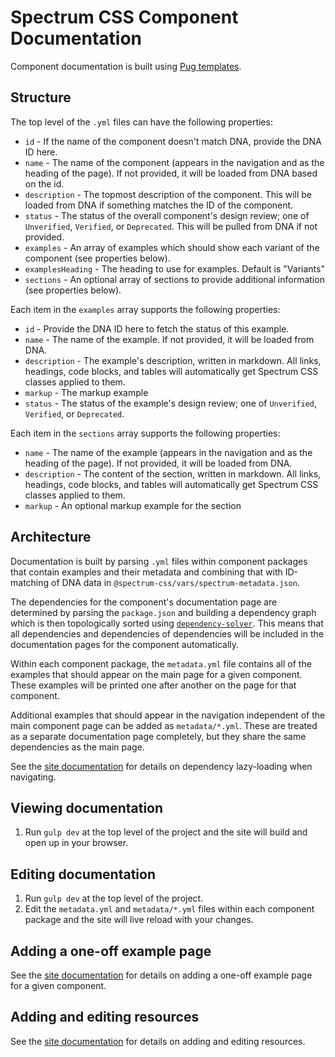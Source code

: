 # Spectrum CSS Component Documentation

Component documentation is built using [Pug templates](https://pugjs.org/api/getting-started.html).

## Structure

The top level of the `.yml` files can have the following properties:

- `id` - If the name of the component doesn't match DNA, provide the DNA ID here.
- `name` - The name of the component (appears in the navigation and as the heading of the page). If not provided, it will be loaded from DNA based on the id.
- `description` - The topmost description of the component. This will be loaded from DNA if something matches the ID of the component.
- `status` - The status of the overall component's design review; one of `Unverified`, `Verified`, or `Deprecated`. This will be pulled from DNA if not provided.
- `examples` - An array of examples which should show each variant of the component (see properties below).
- `examplesHeading` - The heading to use for examples. Default is "Variants"
- `sections` - An optional array of sections to provide additional information (see properties below).

Each item in the `examples` array supports the following properties:

- `id` - Provide the DNA ID here to fetch the status of this example.
- `name` - The name of the example. If not provided, it will be loaded from DNA.
- `description` - The example's description, written in markdown. All links, headings, code blocks, and tables will automatically get Spectrum CSS classes applied to them.
- `markup` - The markup example
- `status` - The status of the example's design review; one of `Unverified`, `Verified`, or `Deprecated`.

Each item in the `sections` array supports the following properties:

- `name` - The name of the example (appears in the navigation and as the heading of the page). If not provided, it will be loaded from DNA.
- `description` - The content of the section, written in markdown. All links, headings, code blocks, and tables will automatically get Spectrum CSS classes applied to them.
- `markup` - An optional markup example for the section

## Architecture

Documentation is built by parsing `.yml` files within component packages that contain examples and their metadata and combining that with ID-matching of DNA data in `@spectrum-css/vars/spectrum-metadata.json`.

The dependencies for the component's documentation page are determined by parsing the `package.json` and building a dependency graph which is then topologically sorted using [`dependency-solver`](https://www.npmjs.com/package/dependency-solver). This means that all dependencies and dependencies of dependencies will be included in the documentation pages for the component automatically.

Within each component package, the `metadata.yml` file contains all of the examples that should appear on the main page for a given component. These examples will be printed one after another on the page for that component.

Additional examples that should appear in the navigation independent of the main component page can be added as `metadata/*.yml`. These are treated as a separate documentation page completely, but they share the same dependencies as the main page.

See the [site documentation](../site/README.md) for details on dependency lazy-loading when navigating.

## Viewing documentation

1. Run `gulp dev` at the top level of the project and the site will build and open up in your browser.

## Editing documentation

1. Run `gulp dev` at the top level of the project.
2. Edit the `metadata.yml` and `metadata/*.yml` files within each component package and the site will live reload with your changes.

## Adding a one-off example page

See the [site documentation](../site/README.md) for details on adding a one-off example page for a given component.

## Adding and editing resources

See the [site documentation](../site/README.md) for details on adding and editing resources.

